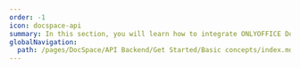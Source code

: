 ```yaml
---
order: -1
icon: docspace-api
summary: In this section, you will learn how to integrate ONLYOFFICE DocSpace into your own application and interact with its backend using the DocSpace API Backend  which is implemented as REST over HTTP using GET/POST/PUT/DELETE.
globalNavigation:
  path: /pages/DocSpace/API Backend/Get Started/Basic concepts/index.md
---
```

